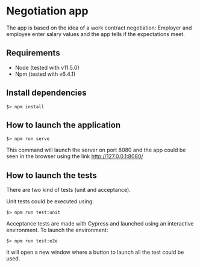 # Negotiation app

The app is based on the idea of a work contract negotiation: Employer and employee enter salary values and the app tells if the expectations meet.

## Requirements

- Node (tested with v11.5.0)
- Npm (tested with v6.4.1)

## Install dependencies

```
$> npm install
```

## How to launch the application

```
$> npm run serve
```

This command will launch the server on port 8080 and the app could be seen in the browser using the link http://127.0.0.1:8080/

## How to launch the tests

There are two kind of tests (unit and acceptance).

Unit tests could be executed using:

```
$> npm run test:unit
```

Acceptance tests are made with Cypress and launched using an interactive environment. To launch the environment:

```
$> npm run test:e2e
```

It will open a new window where a button to launch all the test could be used.
